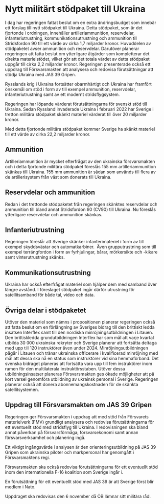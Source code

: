 # Nytt militärt stödpaket till Ukraina

I dag har regeringen fattat beslut om en extra ändringsbudget som innebär ett förslag till nytt stödpaket till Ukraina. Detta stödpaket, som är det fjortonde i ordningen, innehåller artilleriammunition, reservdelar, infanteriutrustning, kommunikationsutrustning och ammunition till Stridsfordon 90 till ett värde av cirka 1,7 miljarder kronor. Huvuddelen av stödpaketet avser ammunition och reservdelar. Därutöver planerar regeringen att fatta beslut om ytterligare åtgärder som kompletterar det direkta materielstödet, vilket gör att det totala värdet av detta stödpaket uppgår till cirka 2,2 miljarder kronor. Regeringen presenterade också ett uppdrag till Försvarsmakten att analysera och redovisa förutsättningar att stödja Ukraina med JAS 39 Gripen.

Rysslands krig i Ukraina fortsätter obarmhärtigt och Ukraina har framfört önskemål om stöd i form av till exempel ammunition, reservdelar, infanteriutrustning samt av ett modernt stridsflygsystem.

Regeringen har löpande värderat förutsättningarna för svenskt stöd till Ukraina. Sedan Ryssland invaderade Ukraina i februari 2022 har Sverige i tretton militära stödpaket skänkt materiel värderat till över 20 miljarder kronor.

Med detta fjortonde militära stödpaket kommer Sverige ha skänkt materiel till ett värde av cirka 22,2 miljarder kronor.

## Ammunition

Artilleriammunition är mycket efterfrågat av den ukrainska försvarsmakten och i detta fjortonde militära stödpaket föreslås 155 mm artilleriammunition skänkas till Ukraina. 155 mm ammunition är sådan som används till flera av de artillerisystem från väst som donerats till Ukraina.

## Reservdelar och ammunition

Redan i det trettonde stödpaketet från regeringen skänktes reservdelar och ammunition till bland annat Stridsfordon 90 (CV90) till Ukraina. Nu föreslås ytterligare reservdelar och ammunition skänkas.

## Infanteriutrustning

Regeringen föreslår att Sverige skänker infanterimateriel i form av till exempel skyddsvästar och automatkarbiner.  Även grupputrustning som till exempel terrängfordon i form av fyrhjulingar, bårar, mörkersikte och -kikare samt vinterutrustning skänks.

## Kommunikationsutrustning

Ukraina har också efterfrågat materiel som hjälper dem med samband över längre avstånd. I föreslaget stödpaket ingår därför utrustning för satellitsamband för både tal, video och data.

## Övriga delar i stödpaketet

Utöver den materiel som nämns i propositionen planerar regeringen också att fatta beslut om en förlängning av Sveriges bidrag till den brittiskt ledda insatsen Interflex samt till den nordiska minröjningsutbildningen i Litauen. Den brittiskledda grundutbildningen Interflex har som mål att varje kvartal utbilda 30 000 ukrainska rekryter och Sverige planerar att fortsätta deltaga med upp till 120 instruktörer även under 2024. Minröjningsutbildningen pågår i Litauen och tränar ukrainska officerare i kvalificerad minröjning med mål att dessa ska nå en status som instruktörer vid sina hemmaförband. Det svenska bidraget planeras att fortsätta vara upp till fem instruktörer inom ramen för den multilaterala instruktörsstaben. Utöver dessa utbildningsinsatser planeras Försvarsmakten ges ökade möjligheter att på kort varsel genomföra utbildning av ukrainsk personal i Sverige. Regeringen planerar också att donera abonnemangskostnaden för de skänkta satellitsystemen.

## Uppdrag till Försvarsmakten om JAS 39 Gripen

Regeringen ger Försvarsmakten i uppdrag att med stöd från Försvarets materielverk (FMV) grundligt analysera och redovisa förutsättningarna för ett eventuellt stöd med stridsflyg till Ukraina. I redovisningen ska bland annat påverkan på försvarsförmåga, försvarsekonomi samt annan försvarsverksamhet och planering ingå.

Ett viktigt ingångsvärde i analysen är den orienteringsutbildning på JAS 39 Gripen som ukrainska piloter och markpersonal har genomgått i Försvarsmaktens regi.

Försvarsmakten ska också redovisa förutsättningarna för ett eventuellt stöd inom den internationella F-16 koalition som Sverige ingår i.

En förutsättning för ett eventuellt stöd med JAS 39 är att Sverige först blir medlem i Nato.

Uppdraget ska redovisas den 6 november då ÖB lämnar sitt militära råd.
